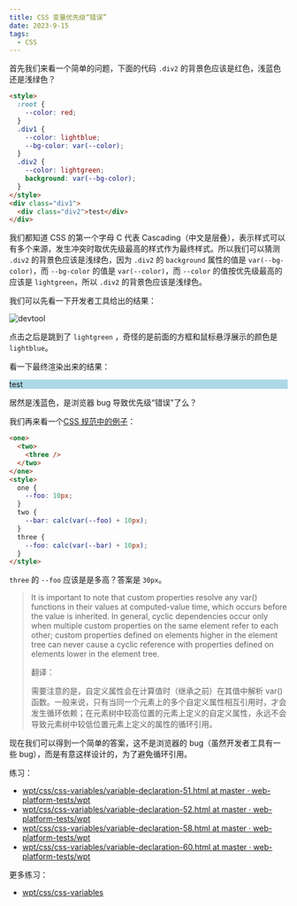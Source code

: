 ```yaml
---
title: CSS 变量优先级“错误”
date: 2023-9-15
tags:
  - CSS
---
```


首先我们来看一个简单的问题，下面的代码 `.div2` 的背景色应该是红色，浅蓝色还是浅绿色？

```html
<style>
  :root {
    --color: red;
  }
  .div1 {
    --color: lightblue;
    --bg-color: var(--color);
  }
  .div2 {
    --color: lightgreen;
    background: var(--bg-color);
  }
</style>
<div class="div1">
  <div class="div2">test</div>
</div>
```

我们都知道 CSS 的第一个字母 C 代表 Cascading（中文是层叠），表示样式可以有多个来源，发生冲突时取优先级最高的样式作为最终样式。所以我们可以猜测 `.div2` 的背景色应该是浅绿色，因为 `.div2` 的 `background` 属性的值是 `var(--bg-color)`，而 `--bg-color` 的值是 `var(--color)`，而 `--color` 的值按优先级最高的应该是 `lightgreen`，所以 `.div2` 的背景色应该是浅绿色。

我们可以先看一下开发者工具给出的结果：

![devtool](/blogs/images/css-var-priority-wrong/devtool.webp)

点击之后是跳到了 `lightgreen` ，奇怪的是前面的方框和鼠标悬浮展示的颜色是 `lightblue`。

看一下最终渲染出来的结果：

<style>
  :root {
    --color: red;
  }
  .div1 {
    --color: lightblue;
    --bg-color: var(--color);
  }
  .div2 {
    --color: lightgreen;
    background: var(--bg-color);
  }
</style>
<div class="div1">
  <div class="div2">test</div>
</div>

居然是浅蓝色，是浏览器 bug 导致优先级“错误”了么？

我们再来看一个[CSS 规范中的例子](https://drafts.csswg.org/css-variables/#example-beef67cd)：

```html
<one>
  <two>
    <three />
  </two>
</one>
<style>
  one {
    --foo: 10px;
  }
  two {
    --bar: calc(var(--foo) + 10px);
  }
  three {
    --foo: calc(var(--bar) + 10px);
  }
</style>
```

`three` 的 `--foo` 应该是是多高？答案是 `30px`。

> It is important to note that custom properties resolve any var() functions in their values at computed-value time, which occurs before the value is inherited. In general, cyclic dependencies occur only when multiple custom properties on the same element refer to each other; custom properties defined on elements higher in the element tree can never cause a cyclic reference with properties defined on elements lower in the element tree.
>
> 翻译：
>
> 需要注意的是，自定义属性会在计算值时（继承之前）在其值中解析 var() 函数。一般来说，只有当同一个元素上的多个自定义属性相互引用时，才会发生循环依赖；在元素树中较高位置的元素上定义的自定义属性，永远不会导致元素树中较低位置元素上定义的属性的循环引用。

现在我们可以得到一个简单的答案，这不是浏览器的 bug（虽然开发者工具有一些 bug），而是有意这样设计的，为了避免循环引用。

练习：

- [wpt/css/css-variables/variable-declaration-51.html at master · web-platform-tests/wpt](https://github.com/web-platform-tests/wpt/blob/master/css/css-variables/variable-declaration-51.html)
- [wpt/css/css-variables/variable-declaration-52.html at master · web-platform-tests/wpt](https://github.com/web-platform-tests/wpt/blob/master/css/css-variables/variable-declaration-52.html)
- [wpt/css/css-variables/variable-declaration-58.html at master · web-platform-tests/wpt](https://github.com/web-platform-tests/wpt/blob/master/css/css-variables/variable-declaration-58.html)
- [wpt/css/css-variables/variable-declaration-60.html at master · web-platform-tests/wpt](https://github.com/web-platform-tests/wpt/blob/master/css/css-variables/variable-declaration-60.html)

更多练习：

- [wpt/css/css-variables](https://github.com/web-platform-tests/wpt/tree/master/css/css-variables)
